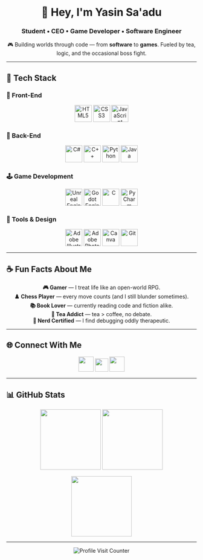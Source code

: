 <h1 align="center">👋 Hey, I'm Yasin Sa'adu</h1>
<h3 align="center">Student • CEO • Game Developer • Software Engineer</h3>

<p align="center">
🎮 Building worlds through code — from <b>software</b> to <b>games</b>.  
Fueled by tea, logic, and the occasional boss fight.
</p>

---

## 🧠 Tech Stack

### 🎨 Front-End
<p align="center">
  <img src="https://cdn.jsdelivr.net/gh/devicons/devicon/icons/html5/html5-original.svg" width="45" height="45" alt="HTML5"/>
  <img src="https://cdn.jsdelivr.net/gh/devicons/devicon/icons/css3/css3-original.svg" width="45" height="45" alt="CSS3"/>
  <img src="https://cdn.jsdelivr.net/gh/devicons/devicon/icons/javascript/javascript-original.svg" width="45" height="45" alt="JavaScript"/>
</p>

### 🧩 Back-End
<p align="center">
  <img src="https://cdn.jsdelivr.net/gh/devicons/devicon/icons/csharp/csharp-original.svg" width="45" height="45" alt="C#"/>
  <img src="https://cdn.jsdelivr.net/gh/devicons/devicon/icons/cplusplus/cplusplus-original.svg" width="45" height="45" alt="C++"/>
  <img src="https://cdn.jsdelivr.net/gh/devicons/devicon/icons/python/python-original.svg" width="45" height="45" alt="Python"/>
  <img src="https://cdn.jsdelivr.net/gh/devicons/devicon/icons/java/java-original.svg" width="45" height="45" alt="Java"/>
</p>

### 🕹️ Game Development
<p align="center">
  <img src="https://cdn.jsdelivr.net/gh/devicons/devicon/icons/unrealengine/unrealengine-original.svg" width="45" height="45" alt="Unreal Engine"/>
  <img src="https://cdn.jsdelivr.net/gh/devicons/devicon/icons/godot/godot-original.svg" width="45" height="45" alt="Godot Engine"/>
  <img src="https://cdn.jsdelivr.net/gh/devicons/devicon/icons/c/c-original.svg" width="45" height="45" alt="C"/>
  <img src="https://cdn.jsdelivr.net/gh/devicons/devicon/icons/pycharm/pycharm-original.svg" width="45" height="45" alt="PyCharm"/>
</p>

### 🧰 Tools & Design
<p align="center">
  <img src="https://cdn.jsdelivr.net/gh/devicons/devicon/icons/adobeillustrator/adobeillustrator-plain.svg" width="45" height="45" alt="Adobe Illustrator"/>
  <img src="https://cdn.jsdelivr.net/gh/devicons/devicon/icons/photoshop/photoshop-plain.svg" width="45" height="45" alt="Adobe Photoshop"/>
  <img src="https://cdn.jsdelivr.net/gh/devicons/devicon/icons/canva/canva-original.svg" width="45" height="45" alt="Canva"/>
  <img src="https://cdn.jsdelivr.net/gh/devicons/devicon/icons/git/git-original.svg" width="45" height="45" alt="Git"/>
</p>

---

## ☕ Fun Facts About Me
<p align="center">
  <b>🎮 Gamer</b> — I treat life like an open-world RPG.<br>
  <b>♟️ Chess Player</b> — every move counts (and I still blunder sometimes).<br>
  <b>📚 Book Lover</b> — currently reading code and fiction alike.<br>
  <b>🍵 Tea Addict</b> — tea > coffee, no debate.<br>
  <b>👾 Nerd Certified</b> — I find debugging oddly therapeutic.
</p>

---

## 🌐 Connect With Me
<p align="center">
  <a href="https://linkedin.com/in/yasinsaadu"><img src="https://cdn.jsdelivr.net/gh/devicons/devicon/icons/linkedin/linkedin-original.svg" width="40" height="40"/></a>
  <a href="https://x.com/yasinsaadu"><img src="https://img.shields.io/badge/X-black.svg?logo=X&logoColor=white&style=flat-square" height="35"/></a>
  <a href="https://stackoverflow.com/users/29143687/yasin-saadu"><img src="https://cdn.jsdelivr.net/gh/devicons/devicon/icons/stackoverflow/stackoverflow-original.svg" width="40" height="40"/></a>
</p>

---

## 📊 GitHub Stats
<p align="center">
  <img src="https://github-readme-stats.vercel.app/api?username=yasinsaadu&theme=tokyonight&hide_border=false&include_all_commits=false&count_private=false" height="160"/>
  <img src="https://github-readme-streak-stats.herokuapp.com/?user=yasinsaadu&theme=tokyonight&hide_border=false" height="160"/>
</p>

<p align="center">
  <img src="https://github-readme-stats.vercel.app/api/top-langs/?username=yasinsaadu&theme=tokyonight&hide_border=false&layout=compact" height="160"/>
</p>

---

<p align="center">
  <img src="https://visitcount.itsvg.in/api?id=yasinsaadu&icon=2&color=12" alt="Profile Visit Counter"/>
</p>

<!-- Built with ❤️ and caffeine -->